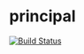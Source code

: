 # principal

[![Build Status](https://travis-ci.com/Emerson89/DevOpsLab-HelloWorld.svg?branch=master)](https://travis-ci.com/Emerson89/DevOpsLab-HelloWorld)